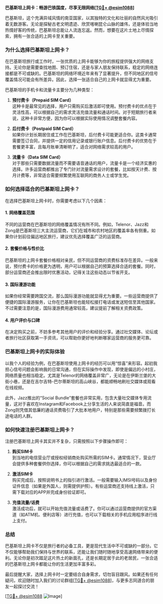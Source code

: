 **巴基斯坦上网卡：畅游巴铁国度，尽享无限网络[[TG💪+ @esim1088](https://t.me/s/esim1088)]**

巴基斯坦，这个充满异域风情的南亚国家，以其独特的文化和壮丽的自然风光吸引着无数游客。无论是探秘古老文明遗迹、欣赏喀喇昆仑山脉的雄伟，还是体验当地热情好客的传统，巴基斯坦总能让人流连忘返。然而，想要在这片土地上尽情探索，拥有一张合适的上网卡至关重要。

### **为什么选择巴基斯坦上网卡？**

在巴基斯坦旅行或工作时，一张优质的上网卡能够为你的旅程提供强大的网络支持。无论你是需要查找地图、预订住宿，还是与家人朋友保持联系，稳定的网络连接都是不可或缺的。巴基斯坦的网络环境近年来有了显著提升，但不同地区的信号覆盖情况可能会有所差异。因此，选择一张适合自己的上网卡就显得尤为重要。

巴基斯坦的手机卡和流量卡主要分为几种类型：

1. **预付费卡（Prepaid SIM Card）**  
   这种卡是最常见的选择，用户只需购买后激活即可使用。预付费卡的优点在于灵活性高，可以根据自己的需求灵活充值流量和通话时间。对于短期旅行者来说，这种卡非常方便，因为你可以根据实际使用情况调整套餐内容。

2. **后付费卡（Postpaid SIM Card）**  
   如果你计划长期居住或工作在巴基斯坦，后付费卡可能更适合你。这类卡通常需要签订合同，并提供一定的信用记录或银行账户信息。后付费卡的优势在于套餐更丰富，且每月账单清晰明了，适合对网络需求较高的用户。

3. **流量卡（Data SIM Card）**  
   对于那些只需要数据流量而不需要语音通话的用户，流量卡是一个经济实惠的选择。许多运营商都推出了专门针对流量需求设计的套餐，比如按天计费、按月计费等，非常适合需要频繁使用互联网的商务人士或学生党。

### **如何选择适合的巴基斯坦上网卡？**

在选择巴基斯坦上网卡时，你需要考虑以下几个因素：

#### **1. 网络覆盖范围**
不同的运营商在巴基斯坦的网络覆盖情况有所不同。例如，Telenor、Jazz和Zong是巴基斯坦三大主流运营商，它们在城市和农村地区的覆盖率各有侧重。如果你计划前往偏远地区旅行，建议优先选择覆盖广泛的运营商。

#### **2. 套餐价格与性价比**
巴基斯坦的上网卡套餐价格相对亲民，但不同运营商的资费标准存在差异。一般来说，预付费卡的价格更为透明，用户可以根据自己的预算选择合适的套餐。同时，部分运营商还会推出限时优惠活动，记得关注这些动态以节省开支。

#### **3. 国际漫游功能**
如果你经常需要跨国交流，那么国际漫游功能就显得尤为重要。一些运营商提供了便捷的国际漫游服务，让你在巴基斯坦也能轻松接打电话或发送短信至其他国家。不过需要注意的是，国际漫游费用通常较高，建议提前了解相关资费政策。

#### **4. 用户评价与口碑**
在决定购买之前，不妨多参考其他用户的评价和经验分享。通过社交媒体、论坛或者旅行社区获取第一手资讯，可以帮助你更好地判断哪家运营商的服务更可靠。

### **巴基斯坦上网卡的实际体验**

以我个人的经验为例，在巴基斯坦使用上网卡的经历可以用“惊喜”来形容。起初我担心信号问题会影响我的日常沟通，但在实际操作中发现，即使是偏远的小村庄，网络质量也相当稳定。尤其是Telenor的网络覆盖非常广，无论是在伊斯兰堡的大街小巷，还是在吉尔吉特-巴尔蒂斯坦的高山峡谷，都能顺畅地刷社交媒体或观看在线视频。

此外，Jazz推出的“Social Bundle”套餐也非常实用，包含大量社交媒体专用流量，这对于喜欢在Instagram和Facebook上分享生活的人来说简直是福音。而Zong则凭借其低廉的通话资费吸引了大批本地用户，特别是那些需要频繁拨打长途电话的人群。

### **如何快速注册巴基斯坦上网卡？**

注册巴基斯坦上网卡其实并不复杂，只需按照以下步骤操作即可：

1. **购买SIM卡**  
   到当地的电信营业厅或授权经销商处购买所需的SIM卡。通常情况下，营业厅会提供多种套餐供你选择，你可以根据自己的需求挑选最适合的一款。

2. **激活SIM卡**  
   购买完成后，按照说明书上的指引进行激活。一般需要输入IMSI号码以及身份证件信息（如果是外国人，则需提供护照）。有些运营商还支持线上激活，只需下载对应的APP并完成身份验证即可。

3. **充值流量/话费**  
   激活成功后，就可以开始充值流量或话费了。你可以通过运营商提供的官方渠道（如ATM机、便利店等）进行充值，也可以下载相关的手机应用程序进行线上支付。

### **总结**

巴基斯坦上网卡不仅是旅行者的必备工具，更是现代生活中不可或缺的一部分。它不仅能够帮助我们保持与世界的联系，还能让我们随时随地享受高速网络带来的便利。无论你是初次踏足这片热土的新面孔，还是长期定居于此的老居民，一张合适的巴基斯坦上网卡都能让你的生活更加丰富多彩。

最后提醒大家，选择上网卡时一定要结合自身需求，切勿盲目跟风。如果还有任何疑问，欢迎随时加入我们的讨论群组[[TG💪+ @esim1088](https://t.me/s/esim1088)]，与更多志同道合的朋友一起探讨交流！

[[TG💪+ @esim1088](https://t.me/s/esim1088) ![Image](https://i.postimg.cc/4NQfJmqS/Snipaste-2025-05-13-00-14-12.png)]